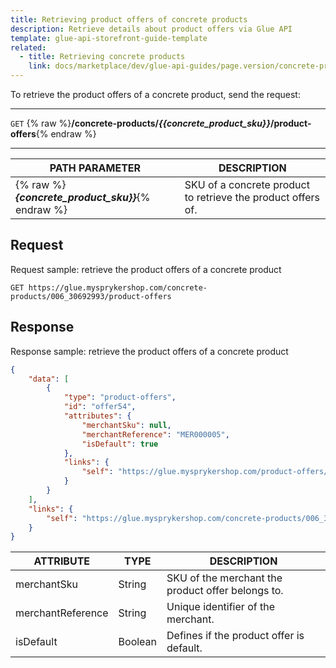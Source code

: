 ```yaml
---
title: Retrieving product offers of concrete products
description: Retrieve details about product offers via Glue API
template: glue-api-storefront-guide-template
related:
  - title: Retrieving concrete products
    link: docs/marketplace/dev/glue-api-guides/page.version/concrete-products/retrieving-concrete-products.html
---
```



To retrieve the product offers of a concrete product, send the request:

***
`GET` {% raw %}**/concrete-products/*{{concrete_product_sku}}*/product-offers**{% endraw %}
***

| PATH PARAMETER | DESCRIPTION |
| ------------- | ---------------------- |
| {% raw %}***{concrete_product_sku}}***{% endraw %}  | SKU of a concrete product to retrieve the product offers of. |

## Request

Request sample: retrieve the product offers of a concrete product

`GET https://glue.mysprykershop.com/concrete-products/006_30692993/product-offers`

## Response

Response sample: retrieve the product offers of a concrete product

```json
{
    "data": [
        {
            "type": "product-offers",
            "id": "offer54",
            "attributes": {
                "merchantSku": null,
                "merchantReference": "MER000005",
                "isDefault": true
            },
            "links": {
                "self": "https://glue.mysprykershop.com/product-offers/offer54"
            }
        }
    ],
    "links": {
        "self": "https://glue.mysprykershop.com/concrete-products/006_30692993/product-offers"
    }
}
```

| ATTRIBUTE | TYPE | DESCRIPTION |
| --------------------- | ----------- | --------------------- |
| merchantSku       | String  | SKU of the merchant the product offer belongs to.   |
| merchantReference | String  | Unique identifier of the merchant. |
| isDefault         | Boolean | Defines if the product offer is default.  |
